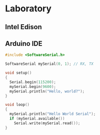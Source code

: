 # Laboratory

## Intel Edison



## Arduino IDE

```c
#include <SoftwareSerial.h>

SoftwareSerial mySerial(0, 1); // RX, TX

void setup()
{
  Serial.begin(115200);
  mySerial.begin(9600);
  mySerial.println("Hello, world?");
}

void loop()
{
  mySerial.println("Hello World Serial");
  if (mySerial.available())
    Serial.write(mySerial.read());
}
```